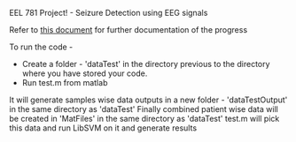 EEL 781 Project! - Seizure Detection using EEG signals

Refer to [this document](https://docs.google.com/document/d/1v7xjL_JY67I2hvgwg0EhcMkx8SOo7l3I7qNOWjNT-cY/edit?usp=sharing) for further documentation of the progress

To run the code -
 - Create a folder - 'dataTest' in the directory previous to the directory where you have stored your code.
 - Run test.m from matlab

It will generate samples wise data outputs in a new folder - 'dataTestOutput' in the same directory as 'dataTest'
Finally combined patient wise data will be created in 'MatFiles' in the same directory as 'dataTest'
test.m will pick this data and run LibSVM on it and generate results